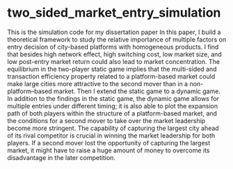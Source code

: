 # two_sided_market_entry_simulation
This is the simulation code for my dissertation paper 
In this paper, I build a theoretical framework to study the relative importance
of multiple factors on entry decision of city-based platforms with homogeneous
products. I find that besides high network effect, high switching cost, low market
size, and low post-entry market return could also lead to market concentration.
The equilibrium in the two-player static game implies that the multi-sided and
transaction efficiency property related to a platform-based market could make large
cities more attractive to the second mover than in a non-platform–based market.
Then I extend the static game to a dynamic game. In addition to the findings in the
static game, the dynamic game allows for multiple entries under different timing;
it is also able to plot the expansion path of both players within the structure of
a platform-based market, and the conditions for a second mover to take over the
market leadership become more stringent. The capability of capturing the largest
city ahead of its rival competitor is crucial in winning the market leadership for both
players. If a second mover lost the opportunity of capturing the largest market, it
might have to raise a huge amount of money to overcome its disadvantage in the
later competition.
